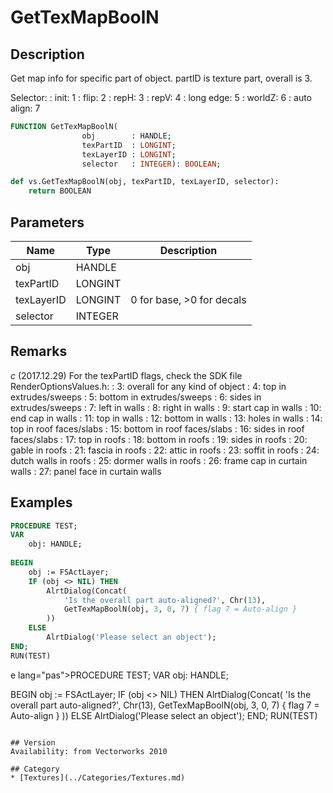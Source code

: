 # GetTexMapBoolN

## Description
Get map info for specific part of object. partID is texture part, overall is 3. 

Selector:
: init: 1
: flip: 2
: repH: 3
: repV: 4
: long edge: 5
: worldZ: 6
: auto align: 7

```pascal
FUNCTION GetTexMapBoolN(
				obj        : HANDLE;
				texPartID  : LONGINT;
				texLayerID : LONGINT;
				selector   : INTEGER): BOOLEAN;
```

```python
def vs.GetTexMapBoolN(obj, texPartID, texLayerID, selector):
    return BOOLEAN
```

## Parameters
|Name|Type|Description|
|---|---|---|
|obj|HANDLE|   |
|texPartID|LONGINT|   |
|texLayerID|LONGINT|0 for base, &gt;0 for decals|
|selector|INTEGER|   |

## Remarks
*_c_* (2017.12.29) For the texPartID flags, check the SDK file RenderOptionsValues.h:
: 3: overall for any kind of object
: 4: top in extrudes/sweeps
: 5: bottom in extrudes/sweeps
: 6: sides in extrudes/sweeps
: 7: left in walls
: 8: right in walls
: 9: start cap in walls
: 10: end cap in walls
: 11: top in walls
: 12: bottom in walls
: 13: holes in walls
: 14: top in roof faces/slabs 
: 15: bottom in roof faces/slabs 
: 16: sides in roof faces/slabs 
: 17: top in roofs 
: 18: bottom in roofs 
: 19: sides in roofs
: 20: gable in roofs
: 21: fascia in roofs
: 22: attic in roofs
: 23: soffit in roofs
: 24: dutch walls in roofs
: 25: dormer walls in roofs
: 26: frame cap in curtain walls
: 27: panel face in curtain walls

## Examples
```pascal
PROCEDURE TEST;
VAR
	obj: HANDLE;
	
BEGIN
	obj := FSActLayer;
	IF (obj <> NIL) THEN
		AlrtDialog(Concat(
			'Is the overall part auto-aligned?', Chr(13),
			GetTexMapBoolN(obj, 3, 0, 7) { flag 7 = Auto-align }
		))
	ELSE
		AlrtDialog('Please select an object'); 
END;
RUN(TEST)
```
e lang="pas">PROCEDURE TEST;
VAR
	obj: HANDLE;
	
BEGIN
	obj := FSActLayer;
	IF (obj <> NIL) THEN
		AlrtDialog(Concat(
			'Is the overall part auto-aligned?', Chr(13),
			GetTexMapBoolN(obj, 3, 0, 7) { flag 7 = Auto-align }
		))
	ELSE
		AlrtDialog('Please select an object'); 
END;
RUN(TEST)
```;

## Version
Availability: from Vectorworks 2010

## Category
* [Textures](../Categories/Textures.md)
